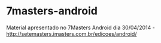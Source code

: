 7masters-android
================

Material apresentado no 7Masters Android dia 30/04/2014 - http://setemasters.imasters.com.br/edicoes/android/
